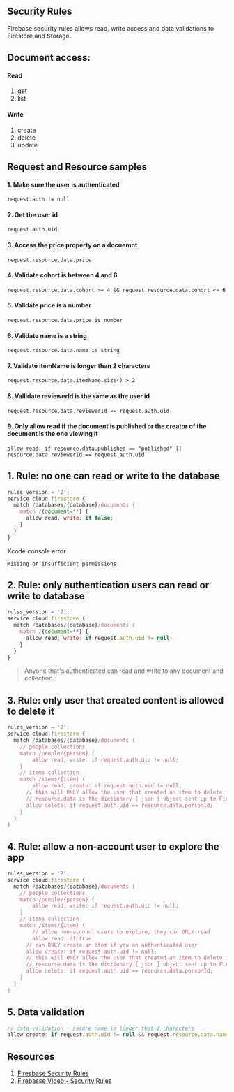 ## Security Rules 

Firebase security rules allows read, write access and data validations to Firestore and Storage. 

## Document access: 

#### Read
1. get 
2. list 

#### Write 
1. create 
2. delete 
3. update


## Request and Resource samples 

#### 1. Make sure the user is authenticated 

```javascipt 
request.auth != null 
```

#### 2. Get the user id 

```javascipt 
request.auth.uid
```

#### 3. Access the price property on a docuemnt

```javascipt 
request.resource.data.price
```

#### 4. Validate cohort is between 4 and 6

```javascipt 
request.resource.data.cohort >= 4 && request.resource.data.cohort <= 6
```

#### 5. Validate price is a number

```javascipt 
request.resource.data.price is number
```

#### 6. Validate name is a string 

```javascipt 
request.resource.data.name is string
```

#### 7. Validate itemName is longer than 2 characters 

```javascipt 
request.resource.data.itemName.size() > 2
```

#### 8. Vallidate reviewerId is the same as the user id 

```javascipt 
request.resource.data.reviewerId == request.auth.uid
```

#### 9. Only allow read if the document is published or the creator of the document is the one viewing it

```javascipt 
allow read: if resource.data.published == "published" || resource.data.reviewerId == request.auth.uid
```


## 1. Rule: no one can read or write to the database

```javascript 
rules_version = '2';
service cloud.firestore {
  match /databases/{database}/documents {
    match /{document=**} {
      allow read, write: if false;
    }
  }
}
```

Xcode console error
```
Missing or insufficient permissions.
```

## 2. Rule: only authentication users can read or write to database 

```javascript 
rules_version = '2';
service cloud.firestore {
  match /databases/{database}/documents {
    match /{document=**} {
      allow read, write: if request.auth.uid != null;
    }
  }
}
```

> Anyone that's authenticated can read and write to any document and collection. 

## 3. Rule: only user that created content is allowed to delete it 

```javascript
rules_version = '2';
service cloud.firestore {
  match /databases/{database}/documents {
  	// people collections
  	match /people/{person} {
    	allow read, write: if request.auth.uid != null; 
    }
  	// items collection
    match /items/{item} {
    	allow read, create: if request.auth.uid != null;
      // this will ONLY allow the user that created an item to delete it 
      // resourse.data is the dictionary { json } object sent up to Firebase
      allow delete: if request.auth.uid == resource.data.personId;
    }
  }
}
```

## 4. Rule: allow a non-account user to explore the app 

```javascript 
rules_version = '2';
service cloud.firestore {
  match /databases/{database}/documents {
  	// people collections
  	match /people/{person} {
    	allow read, write: if request.auth.uid != null; 
    }
  	// items collection
    match /items/{item} {
    	// allow non-account users to explore, they can ONLY read 
    	allow read: if true; 
      // can ONLY create an item if you an authenticated user
      allow create: if request.auth.uid != null;
      // this will ONLY allow the user that created an item to delete it 
      // resourse.data is the dictionary { json } object sent up to Firebase
      allow delete: if request.auth.uid == resource.data.personId;
    }
  }
}
```

## 5. Data validation 

```javascript 
// data validation - assure name is longer that 2 characters
allow create: if request.auth.uid != null && request.resource.data.name.size() > 2;
```

## Resources 

1. [Firesbase Security Rules](https://firebase.google.com/docs/rules)
2. [Firebasse Video - Security Rules](https://www.youtube.com/watch?v=eW5MdE3ZcAw)
